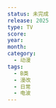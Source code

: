 ```yaml
---
status: 未完成
release: 2025
type: TV
score:
year:
month:
category:
  - 动漫
tags:
  - B类
  - 漫改
  - 日常
  - 电波
---
```

